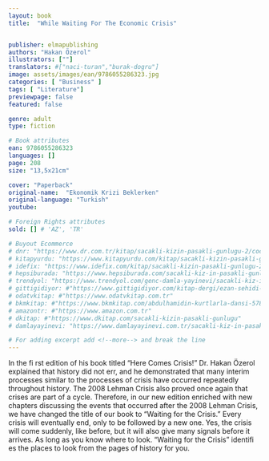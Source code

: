 ```yaml
---
layout: book
title:  "While Waiting For The Economic Crisis"


publisher: elmapublishing
authors: "Hakan Özerol"
illustrators: [""]
translators: #["naci-turan","burak-dogru"]
image: assets/images/ean/9786055286323.jpg
categories: [ "Business" ]
tags: [ "Literature"]
previewpage: false
featured: false

genre: adult
type: fiction

# Book attributes
ean: 9786055286323
languages: []
page: 208
size: "13,5x21cm"

cover: "Paperback"
original-name:  "Ekonomik Krizi Beklerken"
original-language: "Turkish"
youtube:

# Foreign Rights attributes
sold: [] # 'AZ', 'TR'

# Buyout Ecommerce
# dnr: "https://www.dr.com.tr/kitap/sacakli-kizin-pasakli-gunlugu-2/cocuk-ve-genclik/genclik-10-yas/roman-oyku/urunno=0001893059001"
# kitapyurdu: "https://www.kitapyurdu.com/kitap/sacakli-kizin-pasakli-gunlugu-2-/560122.html&filter_name=Sa%C3%A7akl%C4%B1+K%C4%B1z%27%C4%B1n+Pasakl%C4%B1+G%C3%BCnl%C3%BC%C4%9F%C3%BC+2"
# idefix: "https://www.idefix.com/kitap/sacakli-kizin-pasakli-gunlugu-2/cocuk-ve-genclik/genclik-10-yas/roman-oyku/urunno=0001893059001"
# hepsiburada: "https://www.hepsiburada.com/sacakli-kiz-in-pasakli-gunlugu-2-damla-yayinevi-p-HBV000012ER86"
# trendyol: "https://www.trendyol.com/genc-damla-yayinevi/sacakli-kiz-in-pasakli-gunlugu-2-p-54825777"
# gittigidiyor: #"https://www.gittigidiyor.com/kitap-dergi/ezan-sehidi-adnan-menderes_pdp_732728793"
# odatvkitap: #"https://www.odatvkitap.com.tr"
# bkmkitap: #"https://www.bkmkitap.com/abdulhamidin-kurtlarla-dansi-578226"
# amazontr: #"https://www.amazon.com.tr"
# dkitap: #"https://www.dkitap.com/sacakli-kizin-pasakli-gunlugu"
# damlayayinevi: "https://www.damlayayinevi.com.tr/sacakli-kiz-in-pasakli-gunlugu-2-bu-iste-bi-terslik-var"

# For adding excerpt add <!--more--> and break the line
---
```

In the fi rst edition of his book titled “Here Comes
Crisis!” Dr. Hakan Özerol explained that history did
not err, and he demonstrated that many interim
processes similar to the processes of crisis have
occurred repeatedly throughout history. The 2008
Lehman Crisis also proved once again that crises
are part of a cycle. Therefore, in our new edition
enriched with new chapters discussing the events
that occurred after the 2008 Lehman Crisis, we
have changed the title of our book to “Waiting for
the Crisis.”
Every crisis will eventually end, only to be followed by a new one. Yes, the crisis will come suddenly, like before, but it will also give many signals
before it arrives. As long as you know where to
look. “Waiting for the Crisis” identifi es the places to
look from the pages of history for you.
<!--more--> 

